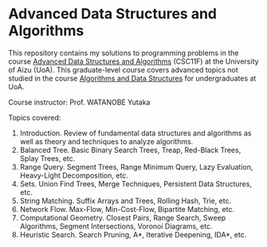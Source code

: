 # Advanced Data Structures and Algorithms
This repository contains my solutions to programming problems in the course [Advanced Data Structures and Algorithms](https://web-ext.u-aizu.ac.jp/official/curriculum/syllabus/2023_2_E_002.html#SS74128) (CSC11F) at the University of Aizu (UoA). This graduate-level course covers advanced topics not studied in the course [Algorithms and Data Structures](https://u-aizu.ac.jp/course/alg1/) for undergraduates at UoA. 

Course instructor: Prof. WATANOBE Yutaka

Topics covered:
1. Introduction. Review of fundamental data structures and algorithms as well as theory and techniques to analyze algorithms.
2. Balanced Tree. Basic Binary Search Trees, Treap, Red-Black Trees, Splay Trees, etc.
3. Range Query. Segment Trees, Range Minimum Query, Lazy Evaluation, Heavy-Light Decomposition, etc.
4. Sets. Union Find Trees, Merge Techniques, Persistent Data Structures, etc.
5. String Matching. Suffix Arrays and Trees, Rolling Hash, Trie, etc.
6. Network Flow. Max-Flow, Min-Cost-Flow, Bipartite Matching, etc.
7. Computational Geometry. Closest Pairs, Range Search, Sweep Algorithms, Segment Intersections, Voronoi Diagrams, etc.
8. Heuristic Search. Search Pruning, A*, Iterative Deepening, IDA*, etc.
